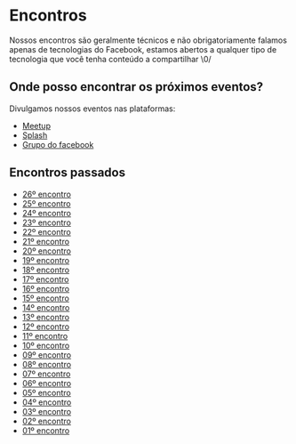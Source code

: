 # Encontros

Nossos encontros são geralmente técnicos e não obrigatoriamente falamos apenas de tecnologias do Facebook, estamos abertos a qualquer tipo de tecnologia que você tenha conteúdo a compartilhar \0/

## Onde posso encontrar os próximos eventos?

Divulgamos nossos eventos nas plataformas:

- [Meetup](https://www.meetup.com/DevCSP/)
- [Splash](https://devcsp.splashthat.com/)
- [Grupo do facebook](https://www.facebook.com/groups/DevCSaoPaulo/)

## Encontros passados

- [26º encontro](https://www.meetup.com/DevCSP/events/261399490/)
- [25º encontro](https://www.meetup.com/DevCSP/events/260698329/)
- [24º encontro](https://www.meetup.com/DevCSP/events/260505964/)
- [23º encontro](https://www.meetup.com/DevCSP/events/260164040/)
- [22º encontro](https://www.meetup.com/DevCSP/events/259453729/)
- [21º encontro](https://www.meetup.com/DevCSP/events/258954929/)
- [20º encontro](https://www.meetup.com/DevCSP/events/258728185/)
- [19º encontro](https://www.meetup.com/DevCSP/events/257212295/)
- [18º encontro]()
- [17º encontro]()
- [16º encontro](https://devcsp16.splashthat.com/)
- [15º encontro]()
- [14º encontro]()
- [13º encontro]()
- [12º encontro]()
- [11º encontro]()
- [10º encontro]()
- [09º encontro]()
- [08º encontro]()
- [07º encontro]()
- [06º encontro]()
- [05º encontro]()
- [04º encontro]()
- [03º encontro]()
- [02º encontro]()
- [01º encontro]()

